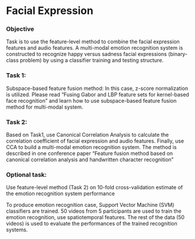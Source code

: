 # Facial Expression
### Objective
Task is to use the feature-level method to combine the facial expression features and audio features. A multi-modal emotion recognition system is constructed to recognize happy versus sadness facial expressions (binary-class problem) by using a classifier training and testing structure.

### Task 1: 
Subspace-based feature fusion method: In this case, z-score normalization is utilized. Please read “Fusing Gabor and LBP feature sets for kernel-based face recognition” and learn how to use subspace-based feature fusion method for multi-modal system.

### Task 2: 
Based on Task1, use Canonical Correlation Analysis to calculate the correlation coefficient of facial expression and audio features. Finally, use CCA to build a multi-modal emotion recognition system. The method is described in one conference paper “Feature fusion method based on canonical correlation analysis and handwritten character recognition”

### Optional task: 
Use feature-level method (Task 2) on 10-fold cross-validation estimate of the emotion recognition system performance

To produce emotion recognition case, Support Vector Machine (SVM) classifiers are trained. 50 videos from 5 participants are used to train the emotion recognition, use spatiotemporal features. The rest of the data (50 videos) is used to evaluate the performances of the trained recognition systems.
